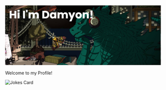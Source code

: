 ![header](./banner.png)

<h style="text-align: center;">Welcome to my Profile!</h>


![Jokes Card](https://readme-jokes.vercel.app/api)
